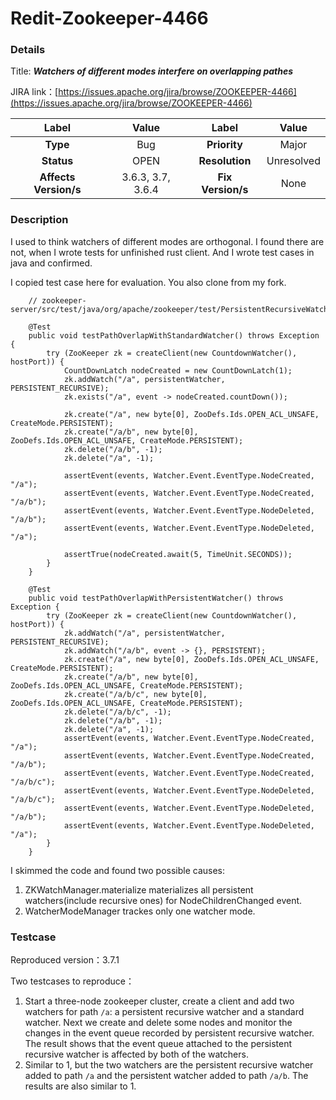 # Redit-Zookeeper-4466

### Details

Title: ***Watchers of different modes interfere on overlapping pathes***

JIRA link：[https://issues.apache.org/jira/browse/ZOOKEEPER-4466](https://issues.apache.org/jira/browse/ZOOKEEPER-4466)

|         Label         |    Value     | Label           |       Value        |
|:---------------------:|:------------:|:---------------:|:------------------:|
|       **Type**        |     Bug      | **Priority**    |       Major        |
|      **Status**       |     OPEN     | **Resolution**  |     Unresolved     |
| **Affects Version/s** | 3.6.3, 3.7, 3.6.4 | **Fix Version/s** |    None     |

### Description
I used to think watchers of different modes are orthogonal. I found there are not, when I wrote tests for unfinished rust client. And I wrote test cases in java and confirmed.

I copied test case here for evaluation. You also clone from my fork.

```
    // zookeeper-server/src/test/java/org/apache/zookeeper/test/PersistentRecursiveWatcherTest.java

    @Test
    public void testPathOverlapWithStandardWatcher() throws Exception {
        try (ZooKeeper zk = createClient(new CountdownWatcher(), hostPort)) {
            CountDownLatch nodeCreated = new CountDownLatch(1);
            zk.addWatch("/a", persistentWatcher, PERSISTENT_RECURSIVE);
            zk.exists("/a", event -> nodeCreated.countDown());

            zk.create("/a", new byte[0], ZooDefs.Ids.OPEN_ACL_UNSAFE, CreateMode.PERSISTENT);
            zk.create("/a/b", new byte[0], ZooDefs.Ids.OPEN_ACL_UNSAFE, CreateMode.PERSISTENT);
            zk.delete("/a/b", -1);
            zk.delete("/a", -1);

            assertEvent(events, Watcher.Event.EventType.NodeCreated, "/a");
            assertEvent(events, Watcher.Event.EventType.NodeCreated, "/a/b");
            assertEvent(events, Watcher.Event.EventType.NodeDeleted, "/a/b");
            assertEvent(events, Watcher.Event.EventType.NodeDeleted, "/a");

            assertTrue(nodeCreated.await(5, TimeUnit.SECONDS));
        }
    }

    @Test
    public void testPathOverlapWithPersistentWatcher() throws Exception {
        try (ZooKeeper zk = createClient(new CountdownWatcher(), hostPort)) {
            zk.addWatch("/a", persistentWatcher, PERSISTENT_RECURSIVE);
            zk.addWatch("/a/b", event -> {}, PERSISTENT);
            zk.create("/a", new byte[0], ZooDefs.Ids.OPEN_ACL_UNSAFE, CreateMode.PERSISTENT);
            zk.create("/a/b", new byte[0], ZooDefs.Ids.OPEN_ACL_UNSAFE, CreateMode.PERSISTENT);
            zk.create("/a/b/c", new byte[0], ZooDefs.Ids.OPEN_ACL_UNSAFE, CreateMode.PERSISTENT);
            zk.delete("/a/b/c", -1);
            zk.delete("/a/b", -1);
            zk.delete("/a", -1);
            assertEvent(events, Watcher.Event.EventType.NodeCreated, "/a");
            assertEvent(events, Watcher.Event.EventType.NodeCreated, "/a/b");
            assertEvent(events, Watcher.Event.EventType.NodeCreated, "/a/b/c");
            assertEvent(events, Watcher.Event.EventType.NodeDeleted, "/a/b/c");
            assertEvent(events, Watcher.Event.EventType.NodeDeleted, "/a/b");
            assertEvent(events, Watcher.Event.EventType.NodeDeleted, "/a");
        }
    }
```

I skimmed the code and found two possible causes:

1. ZKWatchManager.materialize materializes all persistent watchers(include recursive ones) for NodeChildrenChanged event.
2. WatcherModeManager trackes only one watcher mode.

### Testcase

Reproduced version：3.7.1

Two testcases to reproduce：
1. Start a three-node zookeeper cluster, create a client and add two watchers for path `/a`: a persistent recursive watcher and a standard watcher. Next we create and delete some nodes and monitor the changes in the event queue recorded by persistent recursive watcher. The result shows that the event queue attached to the persistent recursive watcher is affected by both of the watchers.
2. Similar to 1, but the two watchers are the persistent recursive watcher added to path `/a` and the persistent watcher added to path `/a/b`. The results are also similar to 1.

